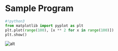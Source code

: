 # Sample Program
```Python
#!python3
from matplotlib import pyplot as plt
plt.plot(range(100), [x ** 2 for x in range(100)])
plt.show()
```

![alt](./img.png)
<!-- base64:img.png
iVBORw0KGgoAAAANSUhEUgAAAYEAAAD/CAYAAAAXBmohAAAABHNCSVQICAgI
fAhkiAAAAAlwSFlz%0AAAALEgAACxIB0t1+/AAAGsRJREFUeJzt3XmUVOWdx
vHvzwUYJrKIaY0LQROiUSJhkeCCtEvEoIiy%0AGAYdHUHMIS7HjEs0MWMbHW
eSgyaIDBHCcQeR1USCGLGLrWk20agoKgiYQEsQaBZZennnj7exEVqo%0Arqq
ut27d53NOna6+NFW/vuJ96r3vZs45REQkng4LXYCIiISjEBARiTGFgIhIjCk
ERERiTCEgIhJj%0ACgERkRg7ZAiY2QAz22BmjWq+H21mS8zsgX1+JuVjIiIS
zhFJ/Mw2YAWAmXUFGjvnOpvZOjMbBbRJ%0A9ZhzrqwhfikREUnOIVsCzrnpQ
EXNt52AYjNrD8wCOqR5TEREAqpvn0BzYCNQAJQALYBmKR5rnn75%0AIiKSjv
qGQDnQBFiJv4hvSeNYefrli4hIOpLpEwCwmq9LgT7OuUlm1g14CticxrED38
hMixmJiKTA%0AOWeH/qkvS7Yl4GreoBRoaWYLgMXOubJ0jh3kF9HDOe6///7
gNeTKQ+dC50Ln4uCPVCXVEnDOXbjP%0A8yF1/HnKx0REJBxNFhMRiaCxY2Hz
5vRfRyGQwwoLC0OXkDN0LmrpXNSK67mYOBEefhis3j0AB7J0%0A7iU1BDNzu
VaTiEiu+OADOO88mDEDOnWqPW5muAbsGBYRkcB27oT+/eHXv/5yAKRDLQERk
YgYPBh2%0A7YLnnjvwVlCqLYFk5wmIiEhATz4JJSWweHFm+gL2UktARCTHvf
km/PCHMHs2nH563T+jPgERkTy0%0AZQv06wePPfbVAZAOtQRERHKUc9CnD5x
wAjz++MF/Vn0CIiJ5ZtgwWLcOXnih4d5DISAikoMSCXjk%0AEVi0CBo3brj3
UZ+AiEiOWbcOBg6EZ56B1q0b9r0UAiIiOaSiAq6+Gn76U7jkkoZ/P3UMi4jk
kNtv%0Ah5Ur4aWX4LB6fExXx7CISMSNHw9//jMsWVK/AEiHWgIiIjng7bfhw
gvhtdegffv6/31NFhMRiagt%0AW/x8gN/9LrUASIdaAiIiAVVXQ+/e0KYNjB
iR+uuoT0BEJIIeesjvEDZ5cpj3VwiIiAQyfTqMHu1X%0ABm3UKEwNCgERkQA
+/BBuuAGmTYNvfCNcHeoYFhHJsu3b4cor/Q5h55wTthZ1DIuIZJFzfkZws2b
w%0Axz9mboMYdQyLiETAb34Da9f6DWIyuUNYqhQCIiJZMmOGHwa6cCE0aRK6
Gk8hICKSBR99BNdfD1Om%0AwIknhq6mljqGRUQa2LZttR3B550XupovU8ewi
EgDqq6Gvn3h61+HJ55ouH4AdQyLiOSgBx+EDRtg%0AwoTc6Ajen0JARKSBTJ
0KY8f6LSJDzQg+FN0OEhFpAO+8Axdc4EcEde7c8O+npaRFRHLExo1wxRV+%0
AaehsBEA61BIQEcmgigro0QPOOstPDMuWVFsCCgERkQy65Rb4+GP405/g8MO
z974aHSQiEtgTT8Cs%0AWVBamt0ASIdaAiIiGZBIwI9/DPPmQdu22X9/dQyL
iASyahUMGADPPx8mANKRUgiYWWMze87M5pjZ%0AdDMrMLPRZrbEzB7Y5+eSO
iYiElVbt0KvXvCrX8HFF4eupv5SbQn0BNY6584HFgE3AY2dc52BIWZ2%0AnJ
l1TeZYJn4JEZEQqqpg4EDo3h1uvjl0NalJNQRWAD8zs/eAHsAmoNjM2gOzgA
5ApySPiYhE0s9/%0ADjt3wvDhoStJXaohsB64yjn3XeAl4BhgI1AAlAAtgGZ
JHGueTvEiIqGMHeuHgU6cCEceGbqa1KU6%0ARPQu4IWa5y8By4Gra752AlYD
5UCTJI4doKio6IvnhYWFFBYWplimiEjmJRLwi1/A3Llw9NGhakiQ%0ASCTSfp2Uhoia2cPAJ865UWZ2A3A80Nw5d7eZTQcGA22APoc65pwr2++1NURURHLWRx/5PQGefx4u%0Auih0NbWyPUT0d0AfM5sPXA48BrQ0swXAYudcmXOuNJljKb6/iEjWbd4Ml18ORUW5FQDp0GQxEZEk%0AVFTApZfCmWf6heFyjdYOEhFpIM7BT34C69fDtGm5uSSE1g4SEWkgjz4KCxf6JSFyMQDSoRAQETmI%0AadP87Z8FC+Coo0JXk3kKARGRr7BkCQwZAq+8AiedFLqahqEF5ERE6rB2LfTuDX/8I3TqFLqahqMQ%0AEBHZT3m5Hwp6xx0+CPKZRgeJiOyjogIuuwy+/W0YORKs3uNtwtAQURGRNDnn+wDKynyH8BER6jXV%0AEFERkTT9z//AG2/AnDnRCoB0xOTXFBE5uHHj/B7BCxbA174WuprsUQiISOwlEnD77fD663D88aGr%0AyS6NDhKRWHv3Xb9B/AsvQLt2oavJPoWAiMTWunV+JNAjj8CFF4auJgyFgIjE0tatPgCGDIFrrw1d%0ATTgaIioisbNnj58MdsopMGpUdOYCHIzmCYiIJME5+I//8BvETJmSP0NBNU9ARCQJ990HK1b4kUD5%0AEgDp0CkQkdgYORImToT586Fp09DV5AaFgIjEwuTJ8PDDMHcufP3roavJHQoBEcl7c+bA0KEwc6bv%0ADJZaGiIqInntnXegf38YPx46dAhdTe5RCIhI3lqzBn70Ixg+HC66KHQ1uUkhICJ5aeNGuOQSuPtu%0AGDAgdDW5S/MERCTvbN/ul4H44Q/hv/87dDXZocliIiL42cC9evmN4ceMyY/ZwMlQCIhI7FVVwTXX%0AwK5dMGlSvCaDacawiMSac3DrrX5ryFdeiVcApEOnSUTyQlERLFwIxcXQpEnoaqJDISAikTd8uJ8H%0AMG8eNGsWuppoUQiISKQ9/bTfFGbuXCgoCF1N9CgERCSypk2De+7xt4C++c3Q1USTQkBEIun11+Gm%0Am2DGDDjttNDVRJdCQEQip7TUbw4/aRJ06hS6mmjTshEiEilvvQW9e/u+gO7dQ1cTfQoBEYmMDz7w%0AC8I9/jj07Bm6mvygEBCRSFizxq8F9NBDfmloyYyUQ8DMfm5mi8xsspkdYWZjzGyJmT2wz8+MTuaY%0AiMjBrFvnl4K+4w4YNCh0NfklpRAwsxOA05xzXYBlwJ1AI+dcZ2CImR1nZl2Bxoc6lqHfQ0Ty1D//%0A6VsAgwfDbbeFrib/pNoSuBjYamYzgeOB7UCxmbUHZgEdgE5JHhMRqdOWLdCjB1x1Fdx7b+hq8lOq%0AIXAccKJzrgewEWhZ87UAKAFaAM2SONY8neJFJH9t3QqXXupHAD34YOhq8leqIbAdmF3zfB5gQBNg%0AJf7CvgUoT+JYeaqFi0j+2rEDLrsMOnaERx+Nz54AIaQ6WawU+M+a512A3UAX59wkM+sGPAVsBvok%0AcewARUVFXzwvLCyksLAwxTJFJGp27oQrroC2bf1QUAVA3RKJBIlEIu3XSXlTGTMbBpwDrABuBP4A%0AtANmOueKan5mTDLH9ntdbSojElO7dvn7/y1bwrPPwuGHh64oOrSzmIhE2p490KcPNG0K48ZpU5j6%0AUgiISGRVVMDVV/tbPxMmwJFHhq4oerS9pIhEUkUFDBzo9weeNEkBkG0KAREJprLSbwy/YwdMnQqN%0AGoWuKH4UAiISxN4A2LbNB0DjxqEriieFgIhkXWUl/Pu/Q3m53x1MG8OHoxAQkazaGwCbNsFLLykA%0AQlMIiEjW7L0FpBZA7lAIiEhWVFTU9gEoAHKHQkBEGlxFBfzbv/klIaZOVQDkEoWAiDSo3bv9pvDV%0A1TBlikYB5RptLykiDWbXLujbFw47zE8EUwDkHoWAiDSInTvhyiv9WkATJmgiWK5SCIhIxm3f7vcD%0AaNXKLwanpSByl0JARDKqvNzvCHbyyfDMM1oNNNcpBEQkYzZt8pvCn3kmjBmj/QCiQCEgIhmxYQNc%0AcAF06wYjR/rOYMl9+s8kImn7+9/h/PP9rmDDhmlLyChRCIhIWlat8gEweDAUFSkAokYhICIpW74c%0AuneHO++Eu+4KXY2kQv32IpKSpUv9MNBhw+Daa0NXI6lSCIhIvc2ZA/36wejRfkKYRJduB4lIvUyf%0A7peCGDdOAZAPFAIikrRx43wH8Msvw8UXh65GMkG3g0QkKSNHwv/+L8yaBWecEboayRSFgIgclHPw%0A61/Ds8/6voCTTw5dkWSSQkBEvlJVFdx2G5SUwPz5cOyxoSuSTFMIiEiddu+G667zy0EkEtC8eeiK%0ApCGoY1hEDrB1q58DUFkJM2YoAPKZQkBEvqSsDAoLoW1bePFF7Qec7xQCIvKFDz+Ec8+FPn3g//5P%0AS0HHgfoERASAxYuhd28/EujGG0NXI9miEBARXn4ZBg2CsWOhV6/Q1Ug26XaQSMyNGQNDhsCf/6wA%0AiCO1BERiyjn4r//yS0HMmeM7giV+FAIiMbRnj7/vv2IFLFgABQWhK5JQdDtIJGa2bIFLL4Vt26C4%0AWAEQdwoBkRhZvdoPAW3XDiZNgqZNQ1ckoaUcAmbWz8zW1TwfY2ZLzOyBff58dDLHRCQ7Fi3yAfCT%0An8Bjj2kOgHgp9QmY2bHAAGCtmXUFGjnnOpvZOjMbBbQBGh/qmHOuLEO/h4gcxNSpcNNNfgjoFVeE%0ArkZySaotgWHAzwAHdASKzaw9MAvoAHRK8piINCDn4Le/hVtvhVdeUQDIgerdEjCzG4FXnXOfmBlA%0AC2AtUACU1HzfDFhziGNakkqkAe3ZA0OHwhtvQGkpnHhi6IokF6XSEugN3GBmxcDp+BZBE2Al/sK+%0ABShP4lh5usWLSN02bYIePWDjRpg7VwEgX63eLQHn3BdzCs1sAXA70M85N8nMugFPAZuBPkkcq1NR%0AUdEXzwsLCyksLKxvmSKx9f77fuZv797wm9+oAzhfJRIJEolE2q9jzrnU/7JZiXPuHDMbA7QDZjrn%0Aimr+LKljdbymS6cmkTh79VW49lq/F/CgQaGrkWwyM5xzVu+/l2sXXIWASP05B48/Dg8/DBMmwPnn%0Ah65Isi3VENCyESIRt2cP3HKLX/6hpEQbwUv9KAREImzDBujbF1q18gFw1FGhK5Ko0bIRIhG1bBl0%0A6eK3gpwyRQEgqVFLQCSCxo+H226DkSPh6qtDVyNRphAQiZCqKvjFL2DiRHjtNWjfPnRFEnUKAZGI%0A+OwzGDgQKiv9fsCtWoWuSPKB+gREIuDNN+Gss+DMM2HmTAWAZI5aAiI57vnn4fbbYcQIGDAgdDWS%0AbxQCIjlqzx644w6YMQNmzfKtAJFMUwiI5KB//AP694djjoElS6BFi9AVSb5Sn4BIjiku9vf/L78c%0Apk1TAEjDUktAJEdUV/uF30aMgGefhYsvDl2RxIFCQCQHbNoE110Hmzf74Z9a/1+yRbeDRAJbuBA6%0AdoTvfAcSCQWAZJdaAiKBOAfDh/vln594Aq66KnRFEkcKAZEANm/2m7588onf//eUU0JXJHGl20Ei%0AWbZgAXToAK1bw/z5CgAJSy0BkSyproZhw+CRR2D0aL8HsEhoCgGRLCgr86N/duzwo39atw5dkYin%0A20EiDWzGDH/7p2tXmD1bASC5RS0BkQayezfce69f+3/8eL8DmEiuUQiINIDly/3a/6ec4peB1tLP%0Akqt0O0gkg5yDUaOge3e45RaYPFkBILlNLQGRDCkrg8GD4dNPYd48OPXU0BWJHJpaAiIZMG0afP/7%0AvgN4wQIFgESHWgIiadi61e/6lUj4Wz/nnhu6IpH6UUtAJEWJhN/t68gj4a23FAASTWoJiNTT55/D%0AL38JL74IY8ZAz56hKxJJnVoCIvVQUuLv/X/6KfztbwoAiT61BESSsHMn3H8/PPMMjBwJffuGrkgk%0AM9QSEDmEkhI/6ufjj/2nfwWA5BO1BES+wuefw333+SUfRoyAfv1CVySSeWoJiNTh9dfhe9/z9/7f%0AflsBIPlLLQGRfWzeDHfdBa++6pd/uOyy0BWJNCy1BETwa/5MnAjt2kGjRvDOOwoAiQe1BCT21q6F%0Am2+GVav82H9N+pI4UUtAYquyEh59FDp2hB/8AJYtUwBI/KQUAmbWyMyeN7O5Zjat5vsxZrbEzB7Y%0A5+dGJ3NMJNsWLYKzzoK//MUPAb3vPn8bSCRuUm0J9AeWOee6AR8B9wCNnHOdgSFmdpyZdQUaH+pY%0AJn4JkWRt2gRDh/pN3u+8E/76V/jOd0JXJRJOqiHwJjCu5nklUA0Um1l7YBbQAeiU5DGRBlddDU8+%0ACaefDocd5nf+uuYaMAtdmUhYKXUMO+feBTCz3kAzoBzYCBQAJUCLmuNrDnGseXrlixzasmVw662w%0AZw+8/DJ07hy6IpHckfLoIDO7BmjvnPupmd0MNAGW4z/tr8YHQzLHDlBUVPTF88LCQgq1Q7ekYNMm%0Af69/8mR46CEYNAgOPzx0VSKZkUgkSCQSab+OOefq/5fMWgO/d871qfm+K9DHOXe3mU0HBgNtkjnm%0AnCvb77VdKjWJ7FVV5Zd4vv9+P9P3wQfh6KNDVyXSsMwM51y9b3Cm2hIYBLQzs7mAA8YALcxsATCz%0A5sJeZmaDkzgmkjGzZ8Ntt0GLFjBzpl/2WUS+WkotgYakloCkYtUquPtuWLwYhg3zLQB1+kqcpNoS%0A0GQxibTycn/x79LFL/f8/vvQv78CQCRZCgGJpIoKv7nLqafCZ5/5lT5/+Uv4l38JXZlItGjtIIkU%0A52DaNLjnHvjmN/19//btQ1clEl0KAYmM+fP9rZ9t2+Cxx6BHj9AViUSfQkBy3vLlcO+98Oabfrjn%0ANddovL9IpqhPQHLW6tVw/fVwwQVw/vmwYgVcd50CQCSTFAKSc9av98s8dOoEbdrAhx/CHXdAkyah%0AKxPJPwoByRn//Kdf2XPv7l7vvQcPPADNmoWuTCR/KQQkuI0b/T3/006DXbv8cM9HHoGCgtCVieQ/%0AhYAEs/fif+qpsGWLX+3z8cfh+ONDVyYSHwoBybr16/1tn30v/qNGQevWoSsTiR+FgGTNmjVwyy1w%0Axhl+xu9bb+niLxKaQkAa3PLlfqhnx47wr//qvx8+HE48MXRlIqLJYtJg5s+H3/4WSkv98s4rV/ol%0AnkUkdygEJKOqquBPf/LLOZeV+Xv/48dD06ahKxORuigEJCO2b4ennoLf/x5atfIX/z59NLtXJNcp%0ABCQta9b4YZ1PPumXdnj6aTjnHK3nLxIV6hiWenMOEgno29d39lZXw6JFMGUKnHuuAkAkStQSkKRt%0A2wbPPec3c6mu9sM9n34avva10JWJSKoUAnJIb70Ff/gDvPCCX9FzxAgoLNQnfpF8oBCQOu3YARMm%0AwJgx8Pe/w5Ah8M47cMIJoSsTkUwy51zoGr7EzFyu1RQXzsGSJTB2LLz4Ipx3Htx4I/TsCUfo44JI%0ATjMznHP1bp/rf23h00/9vf4nn4SdO+GGG/xKnvrUL5L/1BKIqZ07/aSuZ57xM3uvvNJf/Lt1g8M0%0AZkwkctQSkEOqqoLiYhg3DqZNg86d/XaNL77o1/QRkfhRSyDPVVf7tXsmTICJE/1a/QMHwo9/rNs9%0AIvlELQH5QnU1LFwIkyf7T/lHHeUv+sXFfg1/EZG9FAJ5orIS5s6FqVP9zN3mzaFfP5g+Hb73vdDV%0AiUiuUghE2LZt8Ne/+g7el1+GNm3gqqv8se9+N3R1IhIF6hOImJUr4S9/8Rf9khI4+2zo1cuP7jnp%0ApNDViUgoqfYJKARy3I4dMGcOzJzpL/7btsGll8Lll8Mll/j7/SIiCoE8UVkJS5fC66/Da6/51Tk7%0AdfIX/B/9CNq31zh+ETmQQiCiKith2TKYPds/5s71G69fdJF/dO+uT/sicmgKgYjYscN/up83zz9K%0AS/29/O7d/aOwEAoKQlcpIlGjEMhBVVWwYgUsXuwv9qWl8MEH/pbOeef5xznnwDHHhK5URKJOIRBY%0AZaW/4L/xhr+9s3Sp/1pQAGedBV27+sf3vw+NG4euVkTyTaRCwMxGAx2B6c65+/f7s5wOAefgH/+A%0Ad9/1j7ffhr/9Dd57zy/D0LGjf3To4NfmOfro0BWLSBxEJgTMrCsw1Dl3vZmtAzo658r2+fOcCIGt%0AW/2Y/I8+8rdwVqyA99/3X5s2hdNPhzPO8LNxzzzTP8/0NouJRILCwsLMvmhE6VzU0rmopXNRK0pr%0AB3UCis2sPTAL6ADMyGYB1dWwcaPfMeuTT2ofq1fDxx/7r59/Dt/6Fnz729C2rd9WcehQv/ZOtj7d%0A6x94LZ2LWjoXtXQu0hciBJoDa4ACoKTm+5RVVfkRN+XlsGWL/7ppk3989pl/fPopbNjgv65f7782%0Ab+5X1DzppNrHlVfCySf75ReOPVZ76IpI/gsRAuVAE2A5vlWwev8f6NnTf1qvroaKitrH7t1+M5S9%0Aj+3bYc8ef3umRQt/YW/eHFq2hFatah9nn+07aAsK4BvfgOOOU+esiAiE6xPo45y728ymA4P37xPI%0AakEiInkiEn0CzrlSMxtsZguAmfsGQM2f6yaMiEiW5Nw8ARERyR4tRSYiEmM5FQJmNtrMlpjZA6Fr%0ACcHMGpnZ82Y218ym1Xw/Jq7nxMz61cwlIc7nAcDMfm5mi8xsspkdEcfzYWaNzew5M5tjZtPNrCCO%0A1wwzG2BmG8ysUc33B5yD+pyXnAmBmg7jxs65zsAQMzsudE0B9AeWOee6AR8B9wCN4nhOzOxYYACw%0AtubfRizPA4CZnQCc5pzrAiwD7iSe56MnsNY5dz6wCLiJeF4ztgEroO7rZn2vpTkTAtQ9iSxu3gTG%0A1TyvBKqJ7zkZBvwMcPglRuJ6HgAuBraa2UzgeGA78TwfK4Cfmdl7QA9gEzE8D8656UBFzbd1XTfr%0AdS3NpRBoDmwkQ5PIosg5965zbp2Z9QaaAVXE8JyY2Y3Aq865T2oOtSCG52EfxwEnOud64M9DS+J5%0APtYDVznnvgu8BBxDPM/Dvva/brbAXzuSPi+5FAJ7J5GtxBddHracMMzsGuBc59xPga3E85z0Bm4w%0As2LgdHyLII7nYa/twOya5/MAI57n4y5gXc3zl4Ai4nke9rX/dXNLHccOel5yKQSWAl2cc6uAbvh7%0An7FiZq2Bvs65u2sOxfKcOOd6OecudM5dgJ9Zfjnwg7idh32UAj+oed4F2E0M/13UOLfm69nAr4jv%0Aedg7n6qua8QbdRz7SjkTAs65UqBlzSSyxftPIouJQUC7mtFBc4C2QIuYnxPnnFtIjM+Dc24psN7M%0ASoBv4ftL4vj/yu+APmY2H//B4DHieR7A95XVed2s77VUk8VERGIsZ1oCIiKSfQoBEZEYUwiIiMSY%0AQkBEJMYUAiIiMaYQEBGJMYWAiEiMKQRERGLs/wFWxwEExiAMwQAAAABJRU5ErkJggg==%0A
-->